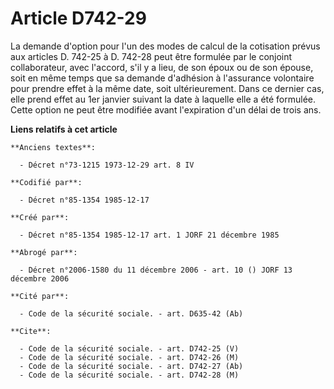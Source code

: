 # Article D742-29

La demande d'option pour l'un des modes de calcul de la cotisation prévus aux articles D. 742-25 à D. 742-28 peut être
formulée par le conjoint collaborateur, avec l'accord, s'il y a lieu, de son époux ou de son épouse, soit en même temps que
sa demande d'adhésion à l'assurance volontaire pour prendre effet à la même date, soit ultérieurement. Dans ce dernier cas,
elle prend effet au 1er janvier suivant la date à laquelle elle a été formulée. Cette option ne peut être modifiée avant
l'expiration d'un délai de trois ans.

**Liens relatifs à cet article**

	**Anciens textes**:

	  - Décret n°73-1215 1973-12-29 art. 8 IV

	**Codifié par**:

	  - Décret n°85-1354 1985-12-17

	**Créé par**:

	  - Décret n°85-1354 1985-12-17 art. 1 JORF 21 décembre 1985

	**Abrogé par**:

	  - Décret n°2006-1580 du 11 décembre 2006 - art. 10 () JORF 13 décembre 2006

	**Cité par**:

	  - Code de la sécurité sociale. - art. D635-42 (Ab)

	**Cite**:

	  - Code de la sécurité sociale. - art. D742-25 (V)
	  - Code de la sécurité sociale. - art. D742-26 (M)
	  - Code de la sécurité sociale. - art. D742-27 (Ab)
	  - Code de la sécurité sociale. - art. D742-28 (M)
